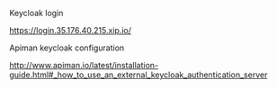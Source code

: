 
Keycloak login

https://login.35.176.40.215.xip.io/

Apiman keycloak configuration

http://www.apiman.io/latest/installation-guide.html#_how_to_use_an_external_keycloak_authentication_server

